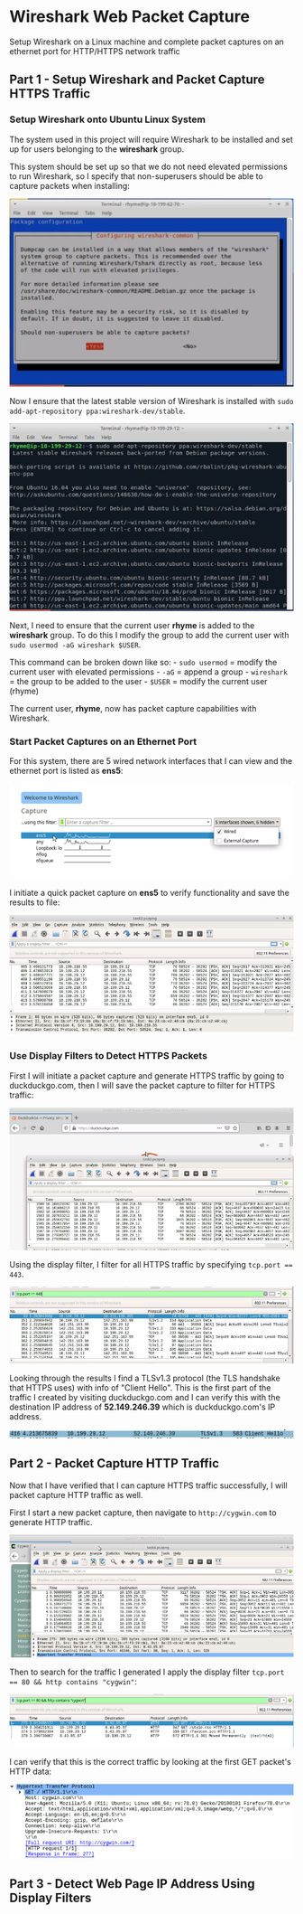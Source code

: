 # Wireshark Web Packet Capture

Setup Wireshark on a Linux machine and complete packet captures on an ethernet port for HTTP/HTTPS network traffic

## Part 1 - Setup Wireshark and Packet Capture HTTPS Traffic

### Setup Wireshark onto Ubuntu Linux System

The system used in this project will require Wireshark to be installed and set up for users belonging to the **wireshark** group. 

This system should be set up so that we do not need elevated permissions to run Wireshark, so I specify that non-superusers should be able to capture packets when installing:

![](Images/Pasted%20image%2020230728150736.png)

Now I ensure that the latest stable version of Wireshark is installed with `sudo add-apt-repository ppa:wireshark-dev/stable`.

![](Images/Pasted%20image%2020230728150931.png)

Next, I need to ensure that the current user **rhyme** is added to the **wireshark** group. To do this I modify the group to add the current user with `sudo usermod -aG wireshark $USER`.

This command can be broken down like so: 
	- `sudo usermod` = modify the current user with elevated permissions
	- `-aG` = append a group
	- `wireshark` = the group to be added to the user
	- `$USER` = modify the current user (rhyme)

The current user, **rhyme**, now has packet capture capabilities with Wireshark. 

### Start Packet Captures on an Ethernet Port

For this system, there are 5 wired network interfaces that I can view and the ethernet port is listed as **ens5**:

![](Images/Pasted%20image%2020230728152328.png)

I initiate a quick packet capture on **ens5** to verify functionality and save the results to file:  

![](Images/Pasted%20image%2020230728153230.png)

### Use Display Filters to Detect HTTPS Packets

First I will initiate a packet capture and generate HTTPS traffic by going to duckduckgo.com, then I will save the packet capture to filter for HTTPS traffic:

![](Images/Pasted%20image%2020230728154829.png)

Using the display filter, I filter for all HTTPS traffic by specifying `tcp.port == 443`.

![](Images/Pasted%20image%2020230728155028.png)

Looking through the results I find a TLSv1.3 protocol (the TLS handshake that HTTPS uses) with info of "Client Hello". This is the first part of the traffic I created by visiting duckduckgo.com and I can verify this with the destination IP address of **52.149.246.39** which is duckduckgo.com's IP address. 

![](Images/Pasted%20image%2020230728155251.png)

## Part 2 - Packet Capture HTTP Traffic

Now that I have verified that I can capture HTTPS traffic successfully, I will packet capture HTTP traffic as well. 

First I start a new packet capture, then navigate to `http://cygwin.com` to generate HTTP traffic. 

![](Images/Pasted%20image%2020230728161549.png)

Then to search for the traffic I generated I apply the display filter `tcp.port == 80 && http contains "cygwin"`:

![](Images/Pasted%20image%2020230728161705.png)

I can verify that this is the correct traffic by looking at the first GET packet's HTTP data: 

![](Images/Pasted%20image%2020230728161828.png)

## Part 3 - Detect Web Page IP Address Using Display Filters

